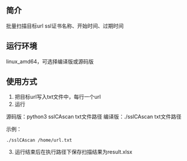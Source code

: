 ## 简介
批量扫描目标url ssl证书名称、开始时间、过期时间

## 运行环境
linux_amd64，可选择编译版或源码版

## 使用方式
1. 把目标url写入txt文件中，每行一个url
2. 运行

源码版：python3 sslCAscan txt文件路径
编译版：./sslCAscan txt文件路径

示例：
```
./sslCAscan /home/url.txt
```
3. 运行结束后在执行路径下保存扫描结果为result.xlsx
